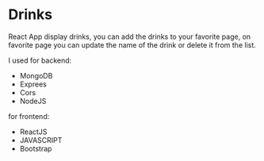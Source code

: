 # Drinks

React App display drinks, you can add the drinks to your favorite page, on favorite page you can update the name of the drink or delete it from the list.


I used for backend:

 - MongoDB
 - Exprees
 - Cors
 - NodeJS

 for frontend:

 - ReactJS
 - JAVASCRIPT
 - Bootstrap
 

